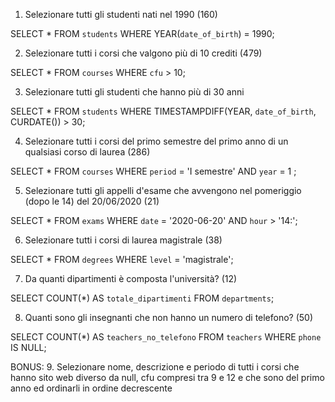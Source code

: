 1. Selezionare tutti gli studenti nati nel 1990 (160)

SELECT * 
FROM `students` 
WHERE YEAR(`date_of_birth`) = 1990;


2. Selezionare tutti i corsi che valgono più di 10 crediti (479)

SELECT * 
FROM `courses` 
WHERE `cfu` > 10;

3. Selezionare tutti gli studenti che hanno più di 30 anni 

SELECT * 
FROM `students`
WHERE TIMESTAMPDIFF(YEAR, `date_of_birth`, CURDATE()) > 30;

4. Selezionare tutti i corsi del primo semestre del primo anno di un qualsiasi corso di laurea (286)

SELECT * 
FROM `courses` 
WHERE `period` = 'I semestre' AND `year` = 1 ;

5. Selezionare tutti gli appelli d'esame che avvengono nel pomeriggio (dopo le 14) del 20/06/2020 (21)

SELECT * 
FROM `exams` 
WHERE `date` = '2020-06-20' AND `hour` > '14:';

6. Selezionare tutti i corsi di laurea magistrale (38)

SELECT * 
FROM `degrees`
WHERE `level` = 'magistrale';

7. Da quanti dipartimenti è composta l'università? (12)

SELECT COUNT(*) AS `totale_dipartimenti` 
FROM `departments`;

8. Quanti sono gli insegnanti che non hanno un numero di telefono? (50)

SELECT COUNT(*) AS `teachers_no_telefono` 
FROM `teachers` 
WHERE `phone` IS NULL;

BONUS:
9. Selezionare nome, descrizione e periodo di tutti i corsi che hanno sito web diverso da null, cfu compresi tra 9 e 12 e che sono del primo anno ed ordinarli in ordine decrescente